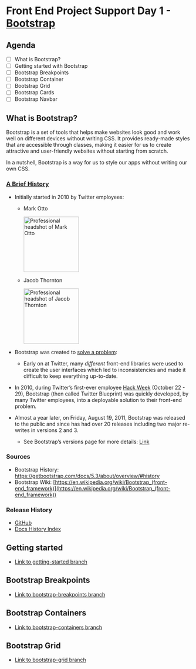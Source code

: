 # Front End Project Support Day 1 - [Bootstrap](https://getbootstrap.com/)

## Agenda

- [ ] What is Bootstrap?
- [ ] Getting started with Bootstrap
- [ ] Bootstrap Breakpoints
- [ ] Bootstrap Container
- [ ] Bootstrap Grid
- [ ] Bootstrap Cards
- [ ] Bootstrap Navbar

## What is Bootstrap?

Bootstrap is a set of tools that helps make websites look good and work well on different devices without writing CSS. It provides ready-made styles that are accessible through classes, making it easier for us to create attractive and user-friendly websites without starting from scratch.

In a nutshell, Bootstrap is a way for us to style our apps without writing our own CSS.

### [A Brief History](https://blog.twitter.com/developer/en_us/a/2011/bootstrap-twitter#:~:text=on%20Github.-,A%20brief%20history,-In%20the%20earlier)

- Initially started in 2010 by Twitter employees:
    - Mark Otto
        
        <img src="https://avatars.githubusercontent.com/u/98681?v=4" height="150" alt="Professional headshot of Mark Otto"></img>
        
    - Jacob Thornton
        
        <img src="https://avatars.githubusercontent.com/u/169705?v=4" height="150" alt="Professional headshot of Jacob Thornton"></img>
        
- Bootstrap was created to [solve a problem](https://blog.twitter.com/developer/en_us/a/2011/bootstrap-twitter#:~:text=In%20the%20earlier%20days%20of%20Twitter%2C%20engineers%20used%20almost%20any%20library%20they%20were%20familiar%20with%20to%20meet%20front%2Dend%20requirements.%20Inconsistencies%20among%20the%20individual%20applications%20made%20it%20difficult%20to%20scale%20and%20maintain%20them.):

    - Early on at Twitter, many *different* front-end libraries were used to create the user interfaces which led to inconsistencies and made it difficult to keep everything up-to-date.
- In 2010, during Twitter’s first-ever employee [Hack Week](https://blog.twitter.com/engineering/en_us/a/2010/hack-week) (October 22 - 29), Bootstrap (then called Twitter Blueprint) was quickly developed, by many Twitter employees, into a deployable solution to their front-end problem.
- Almost a year later, on Friday, August 19, 2011, Bootstrap was released to the public and since has had over 20 releases including two major re-writes in versions 2 and 3.
    - See Bootstrap’s versions page for more details: [Link](https://getbootstrap.com/docs/versions/)

### Sources

- Bootstrap History: https://getbootstrap.com/docs/5.3/about/overview/#history
- Bootstrap Wiki: [https://en.wikipedia.org/wiki/Bootstrap_(front-end_framework)](https://en.wikipedia.org/wiki/Bootstrap_(front-end_framework))

### Release History
- [GitHub](https://github.com/twbs/bootstrap/releases)
- [Docs History Index](https://getbootstrap.com/docs/versions/)

## Getting started
- [Link to getting-started branch](https://github.com/codetombomb/20230717-phase-1-project-support-part-1/tree/getting-started)

## Bootstrap Breakpoints
- [Link to bootstrap-breakpoints branch](https://github.com/codetombomb/20230717-phase-1-project-support-part-1/tree/bootstrap-breakpoints)

## Bootstrap Containers
- [Link to bootstrap-containers branch](https://github.com/codetombomb/20230717-phase-1-project-support-part-1/tree/bootstrap-containers)

## Bootstrap Grid
- [Link to bootstrap-grid branch](https://github.com/codetombomb/20230717-phase-1-project-support-part-1/tree/bootstrap-grid)